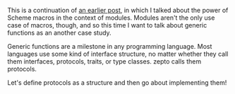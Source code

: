 This is a continuation of [an earlier post](http://blog.veitheller.de/Scheme_Macros_I:_Modules.html),
in which I talked about the power of Scheme macros in the context of modules.
Modules aren't the only use case of macros, though, and so this time I want to
talk about generic functions as an another case study.

Generic functions are a milestone in any programming language. Most languages
use some kind of interface structure, no matter whether they call them
interfaces, protocols, traits, or type classes. zepto calls them protocols.

Let's define protocols as a structure and then go about implementing them!
